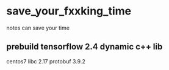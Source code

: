 # save_your_fxxking_time
notes can save your time

## prebuild tensorflow 2.4 dynamic c++ lib

centos7 libc 2.17 protobuf 3.9.2 


